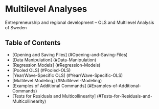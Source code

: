 # Multilevel Analyses
Entrepreneurship and regional development – OLS and Multilevel Analysis of Sweden 

## Table of Contents
- [Opening and Saving Files] (#Opening-and-Saving-Files)
- [Data Manipulation] (#Data-Manipulation)
- [Regression Models] (#Regression-Models)
- [Pooled OLS] (#Pooled-OLS)
- [Year/Wave-Specific OLS] (#Year/Wave-Specific-OLS)
- [Multilevel Modeling] (#Multilevel-Modeling)
- [Examples of Additional Commands] (#Examples-of-Additional-Commands)
- [Tests for Residuals and Multicollinearity] (#Tests-for-Residuals-and-Multicollinearity)
